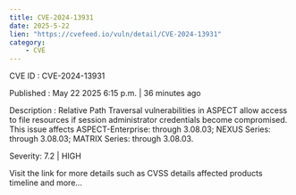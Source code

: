 ```yaml
---
title: CVE-2024-13931
date: 2025-5-22
lien: "https://cvefeed.io/vuln/detail/CVE-2024-13931"
category:
    - CVE
---
```


CVE ID : CVE-2024-13931

Published :  May 22
2025
6:15 p.m. | 36 minutes ago

Description : Relative Path Traversal vulnerabilities in ASPECT allow access to file resources if session administrator credentials become compromised.
This issue affects ASPECT-Enterprise: through 3.08.03; NEXUS Series: through 3.08.03; MATRIX Series: through 3.08.03.

Severity: 7.2 | HIGH

Visit the link for more details
such as CVSS details
affected products
timeline
and more...
